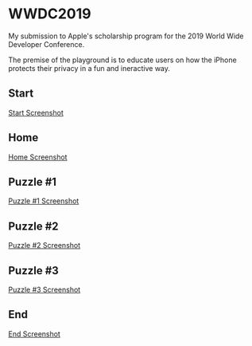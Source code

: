 # WWDC2019
My submission to Apple's scholarship program for the 2019 World Wide Developer Conference.

The premise of the playground is to educate users on how the iPhone protects their privacy in a fun and ineractive way.

## Start
[Start Screenshot](screenshots/wwdc-ss-1.png)

## Home
[Home Screenshot](screenshots/wwdc-ss-2.png)

## Puzzle #1
[Puzzle #1 Screenshot](screenshots/wwdc-ss-3.png)

## Puzzle #2
[Puzzle #2 Screenshot](screenshots/wwdc-ss-4.png)

## Puzzle #3
[Puzzle #3 Screenshot](screenshots/wwdc-ss-5.png)

## End
[End Screenshot](screenshots/wwdc-ss-6.png)